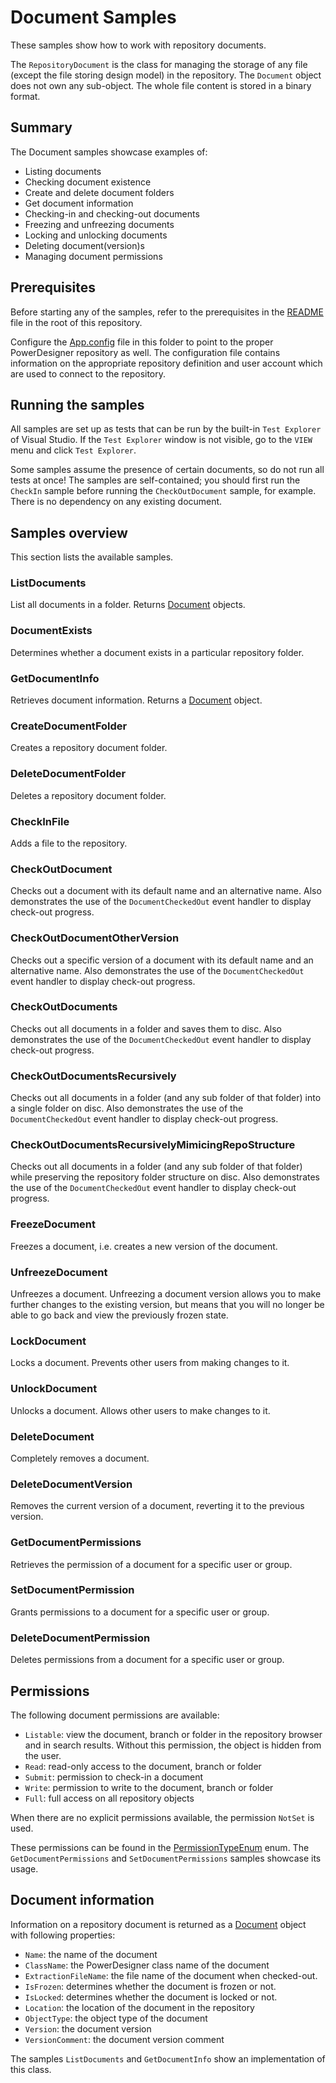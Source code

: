 # Document Samples

These samples show how to work with repository documents. 

The `RepositoryDocument` is the class for managing the storage of any file (except the file storing design model) in the repository.
The `Document` object does not own any sub-object. The whole file content is stored in a binary format.


## Summary
The Document samples showcase examples of:

* Listing documents
* Checking document existence
* Create and delete document folders
* Get document information
* Checking-in and checking-out documents
* Freezing and unfreezing documents
* Locking and unlocking documents
* Deleting document(version)s
* Managing document permissions

## Prerequisites
Before starting any of the samples, refer to the prerequisites in the [README](../../README.md) file in the root of this repository.

Configure the [App.config](App.config) file in this folder to point to the proper PowerDesigner repository as well. The configuration file contains information on the appropriate repository definition and user account which are used to connect to the repository.

## Running the samples
All samples are set up as tests that can be run by the built-in `Test Explorer` of Visual Studio. If the `Test Explorer` window is not visible, go to the `VIEW` menu and click `Test Explorer`.

Some samples assume the presence of certain documents, so do not run all tests at once! The samples are self-contained; you should first run the `CheckIn` sample before running the `CheckOutDocument` sample, for example. There is no dependency on any existing document.

## Samples overview
This section lists the available samples.

### ListDocuments

List all documents in a folder. Returns [Document](#document-information) objects.

### DocumentExists

Determines whether a document exists in a particular repository folder.

### GetDocumentInfo

Retrieves document information. Returns a [Document](#document-information) object.

### CreateDocumentFolder

Creates a repository document folder.

### DeleteDocumentFolder

Deletes a repository document folder.

### CheckInFile

Adds a file to the repository.

### CheckOutDocument

Checks out a document with its default name and an alternative name. Also demonstrates the use of the `DocumentCheckedOut` event handler to display check-out progress.

### CheckOutDocumentOtherVersion

Checks out a specific version of a document with its default name and an alternative name. Also demonstrates the use of the `DocumentCheckedOut` event handler to display check-out progress.

### CheckOutDocuments

Checks out all documents in a folder and saves them to disc. Also demonstrates the use of the `DocumentCheckedOut` event handler to display check-out progress.

### CheckOutDocumentsRecursively

Checks out all documents in a folder (and any sub folder of that folder) into a single folder on disc. Also demonstrates the use of the `DocumentCheckedOut` event handler to display check-out progress.

### CheckOutDocumentsRecursivelyMimicingRepoStructure

Checks out all documents in a folder (and any sub folder of that folder) while preserving the repository folder structure on disc. Also demonstrates the use of the `DocumentCheckedOut` event handler to display check-out progress.

### FreezeDocument

Freezes a document, i.e. creates a new version of the document. 

### UnfreezeDocument

Unfreezes a document. Unfreezing a document version allows you to make further changes to the existing version, but means that you will no longer be able to go back and view the previously frozen state.

### LockDocument

Locks a document. Prevents other users from making changes to it.

### UnlockDocument

Unlocks a document. Allows other users to make changes to it.

### DeleteDocument

Completely removes a document.

### DeleteDocumentVersion

Removes the current version of a document, reverting it to the previous version.

### GetDocumentPermissions

Retrieves the permission of a document for a specific user or group.

### SetDocumentPermission

Grants permissions to a document for a specific user or group.

### DeleteDocumentPermission

Deletes permissions from a document for a specific user or group.

## Permissions

The following document permissions are available:
- `Listable`: view the document, branch or folder in the repository browser and in search results. Without this permission, the object is hidden from the user.
- `Read`: read-only access to the document, branch or folder
- `Submit`: permission to check-in a document
- `Write`: permission to write to the document, branch or folder
- `Full`: full access on all repository objects

When there are no explicit permissions available, the permission `NotSet` is used.

These permissions can be found in the [PermissionTypeEnum](../../Common/Enums.cs) enum. The `GetDocumentPermissions` and `SetDocumentPermissions` samples showcase its usage.

## Document information

Information on a repository document is returned as a [Document](../../Common/Document.cs) object with following properties:

- `Name`: the name of the document
- `ClassName`: the PowerDesigner class name of the document
- `ExtractionFileName`: the file name of the document when checked-out.
- `IsFrozen`: determines whether the document is frozen or not.
- `IsLocked`: determines whether the document is locked or not.
- `Location`: the location of the document in the repository
- `ObjectType`: the object type of the document
- `Version`: the document version
- `VersionComment`: the document version comment

The samples `ListDocuments` and `GetDocumentInfo` show an implementation of this class.


